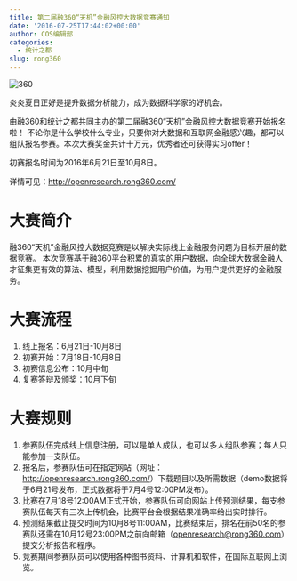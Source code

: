 ```yaml
---
title: 第二届融360“天机”金融风控大数据竞赛通知
date: '2016-07-25T17:44:02+00:00'
author: COS编辑部
categories:
  - 统计之都
slug: rong360
---
```


![360](https://uploads.cosx.org/wp-content/uploads/2016/07/360.png)

炎炎夏日正好是提升数据分析能力，成为数据科学家的好机会。

由融360和统计之都共同主办的第二届融360“天机”金融风控大数据竞赛开始报名啦！
不论你是什么学校什么专业，只要你对大数据和互联网金融感兴趣，都可以组队报名参赛。本次大赛奖金共计十万元，优秀者还可获得实习offer！

初赛报名时间为2016年6月21日至10月8日。

详情可见：<http://openresearch.rong360.com/>
<!--more-->

# 大赛简介

融360“天机”金融风控大数据竞赛是以解决实际线上金融服务问题为目标开展的数据竞赛。
本次竞赛基于融360平台积累的真实的用户数据，向全球大数据金融人才征集更有效的算法、模型，利用数据挖掘用户价值，为用户提供更好的金融服务。

# 大赛流程

1. 线上报名：6月21日-10月8日
1. 初赛开始：7月18日-10月8日
1. 初赛信息公布：10月中旬
1. 复赛答辩及颁奖：10月下旬

# 大赛规则 

1. 参赛队伍完成线上信息注册，可以是单人成队，也可以多人组队参赛；每人只能参加一支队伍。
1. 报名后，参赛队伍可在指定网站（网址：<http://openresearch.rong360.com/>）下载题目以及所需数据（demo数据将于6月21号发布，正式数据将于7月4号12:00PM发布）。
1. 比赛在7月18号12:00AM正式开始，参赛队伍可向网站上传预测结果，每支参赛队伍每天有三次上传机会，比赛平台会根据结果准确率给出实时排行。
1. 预测结果截止提交时间为10月8号11:00AM，比赛结束后，排名在前50名的参赛队还需在10月12号23:00PM之前向邮箱（openresearch@rong360.com）提交分析报告和程序。
1. 竞赛期间参赛队员可以使用各种图书资料、计算机和软件，在国际互联网上浏览。
